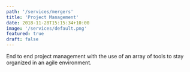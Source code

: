 ```yaml
---
path: '/services/mergers'
title: 'Project Management'
date: 2018-11-28T15:15:34+10:00
image: '/services/default.png'
featured: true
draft: false
---
```


End to end project management with the use of an array of tools to stay organized in an agile environment.

